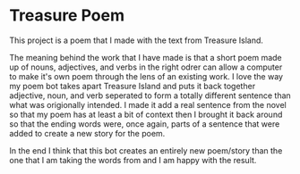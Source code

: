 # Treasure Poem

This project is a poem that I made with the text from Treasure Island.  

The meaning behind the work that I have made is that a short poem made up of nouns, adjectives, and verbs in the right odrer can allow a computer to make it's own poem through the lens of an existing work.
I love the way my poem bot takes apart Treasure Island and puts it back together adjective, noun, and verb seperated to form a totally different sentence than what was origionally intended.  I made it add a real sentence from the novel so that my poem has at least a bit of context then I brought it back around so that the ending words were, once again, parts of a sentence that were added to create a new story for the poem.

In the end I think that this bot creates an entirely new poem/story than the one that I am taking the words from and I am happy with the result. 
